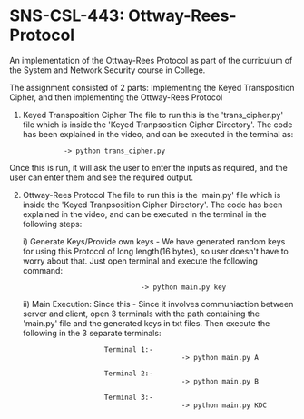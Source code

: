 # SNS-CSL-443: Ottway-Rees-Protocol
An implementation of the Ottway-Rees Protocol as part of the curriculum of the System and Network Security course in College.

The assignment consisted of 2 parts: Implementing the Keyed Transposition Cipher, and then implementing the Ottway-Rees Protocol 

1) Keyed Transposition Cipher
The file to run this is the 'trans_cipher.py' file which is inside the 'Keyed Tranpsosition Cipher Directory'.
The code has been explained in the video, and can be executed in the terminal as:

                 -> python trans_cipher.py
                 
Once this is run, it will ask the user to enter the inputs as required, and the user can enter them and see the required output.


2) Ottway-Rees Protocol
The file to run this is the 'main.py' file which is inside the 'Keyed Tranpsosition Cipher Directory'.
The code has been explained in the video, and can be executed in the terminal in the following steps:

      i) Generate Keys/Provide own keys - We have generated random keys for using this Protocol of long length(16 bytes), so user doesn't have to worry about that. Just open                                              terminal and execute the following command:
      
                                    -> python main.py key
                                    
      ii) Main Execution: Since this - Since it involves communiaction between server and client, open 3 terminals with the path containing the 'main.py' file and the generated                                        keys in txt files. Then execute the following in the 3 separate terminals:
      
                           Terminal 1:-
                                              -> python main.py A
                           
                           Terminal 2:-
                                              -> python main.py B
                                              
                           Terminal 3:-
                                              -> python main.py KDC
                                    
